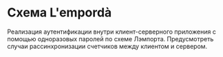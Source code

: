 # Схема L'empordà
Реализация аутентификации внутри клиент-серверного приложения с помощью одноразовых паролей по схеме Лэмпорта. Предусмотреть случаи рассинхронизации счетчиков между клиентом и сервером.
